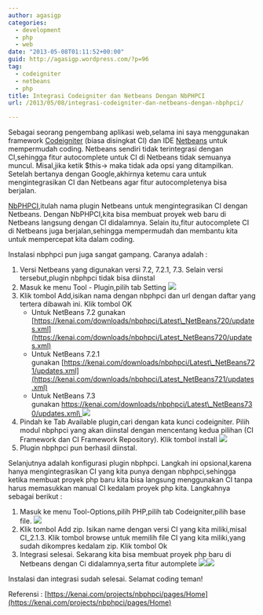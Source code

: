 ```yaml
---
author: agasigp
categories:
  - development
  - php
  - web
date: "2013-05-08T01:11:52+00:00"
guid: http://agasigp.wordpress.com/?p=96
tag:
  - codeigniter
  - netbeans
  - php
title: Integrasi Codeigniter dan Netbeans Dengan NbPHPCI
url: /2013/05/08/integrasi-codeigniter-dan-netbeans-dengan-nbphpci/

---
```

Sebagai seorang pengembang aplikasi web,selama ini saya menggunakan framework [Codeigniter](http://codeigniter.com "Codeigniter") (biasa disingkat CI) dan IDE [Netbeans](http://netbeans.org "Netbeans") untuk mempermudah coding. Netbeans sendiri tidak terintegrasi dengan CI,sehingga fitur autocomplete untuk CI di Netbeans tidak semuanya muncul. Misal,jika ketik $this-> maka tidak ada opsi yang ditampilkan. Setelah bertanya dengan Google,akhirnya ketemu cara untuk mengintegrasikan CI dan Netbeans agar fitur autocompletenya bisa berjalan.

[NbPHPCI](https://kenai.com/projects/nbphpci/pages/Home "NbPHPCI"),itulah nama plugin Netbeans untuk mengintegrasikan CI dengan Netbeans. Dengan NbPHPCI,kita bisa membuat proyek web baru di Netbeans langsung dengan CI didalamnya. Selain itu,fitur autocomplete CI di Netbeans juga berjalan,sehingga mempermudah dan membantu kita untuk mempercepat kita dalam coding.

Instalasi nbphpci pun juga sangat gampang. Caranya adalah :

1. Versi Netbeans yang digunakan versi 7.2, 7.2.1, 7.3. Selain versi tersebut,plugin nbphpci tidak bisa diinstal
1. Masuk ke menu Tool - Plugin,pilih tab Setting
   ![](https://kenai.com/attachments/wiki_images/nbphpci/nbphpci.tools.png)
1. Klik tombol Add,isikan nama dengan nbphpci dan url dengan daftar yang tertera dibawah ini. Klik tombol OK
   - Untuk NetBeans 7.2 gunakan [https://kenai.com/downloads/nbphpci/Latest\_NetBeans720/updates.xml](https://kenai.com/downloads/nbphpci/Latest_NetBeans720/updates.xml)
   - Untuk NetBeans 7.2.1 gunakan [https://kenai.com/downloads/nbphpci/Latest\_NetBeans721/updates.xml](https://kenai.com/downloads/nbphpci/Latest_NetBeans721/updates.xml)
   - Untuk NetBeans 7.3 gunakan [https://kenai.com/downloads/nbphpci/Latest\_NetBeans730/updates.xml\
     ![](https://kenai.com/attachments/wiki_images/nbphpci/nbphpci.plugins.settings.uc.png)](https://kenai.com/downloads/nbphpci/Latest_NetBeans730/updates.xml)
1. Pindah ke Tab Available plugin,cari dengan kata kunci codeigniter. Pilih modul nbphpci yang akan diinstal dengan mencentang kedua pilihan (CI Framework dan CI Framework Repository). Klik tombol install
   ![](https://kenai.com/attachments/wiki_images/nbphpci/nbphpci.plugins.available.png)
1. Plugin nbphpci pun berhasil diinstal.

Selanjutnya adalah konfigurasi plugin nbphpci. Langkah ini opsional,karena hanya mengintegrasikan CI yang kita punya dengan nbphpci,sehingga ketika membuat proyek php baru kita bisa langsung menggunakan CI tanpa harus memasukkan manual CI kedalam proyek php kita. Langkahnya sebagai berikut :

1. Masuk ke menu Tool-Options,pilih PHP,pilih tab Codeigniter,pilih base file.
   ![](https://kenai.com/attachments/wiki_images/nbphpci/nbphpci.options.basefiles.png)
1. Klik tombol Add zip. Isikan name dengan versi CI yang kita miliki,misal CI\_2.1.3. Klik tombol browse untuk memilih file CI yang kita miliki,yang sudah dikompres kedalam zip. Klik tombol Ok
1. Integrasi selesai. Sekarang kita bisa membuat proyek php baru di Netbeans dengan Ci didalamnya,serta fitur automplete
   ![](https://kenai.com/attachments/wiki_images/nbphpci/nbphpci.newproject.png)![](https://kenai.com/attachments/wiki_images/nbphpci/nbphpci.project.png)

Instalasi dan integrasi sudah selesai. Selamat coding teman!

Referensi : [https://kenai.com/projects/nbphpci/pages/Home](https://kenai.com/projects/nbphpci/pages/Home)

